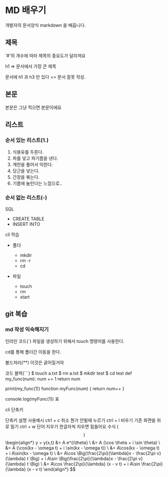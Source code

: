 # MD 배우기
개발자의 문서양식 markdown 을 배웁니다.

## 제목
'#'의 개수에 따라 제목의 중요도가 달라져요

h1 => 문서에서 가장 큰 제목

문서에 h1 과 h3 만 있다 => 문서 잘못 작성.

## 본문
본문은 그냥 적으면 본문이에요

## 리스트


### 순서 있는 리스트(1.)
1. 식용유를 두른다.
2. 파를 넣고 파기름을 낸다.
3. 계란을 풀어서 익힌다.
4. 당근을 넣는다.
5. 간장을 볶는다.
6. 기름에 눌린다는 느낌으로..

### 순서 없는 리스트(-)

SQL

- CREATE TABLE
- INSERT INTO

cli 학습

- 폴더
  - mkdir
  - rm -r
  - cd

- 파일
  - touch
  - rm
  - start


## git 복습

### md 작성 익숙해지기

인라인 코드(`)
파일을 생성하기 위해서 touch 명령어를 사용한다.

cd를 통해 폴더간 이동을 한다.

볼드처리(**)
이것은 굵어질거야

코드 블럭(```)
$ touch a.txt
$ rm a.txt
$ mkdir test
$ cd test
def my_func(num):
	num += 1
	return num
	
print(my_func(1))
function myFunc(num) {
    return num++
}

console.log(myFunc(1))
표


cli 단축키

단축키	설명	사용예시
ctrl + c	취소	뭔가 안될때 누르기
ctrl + l	비우기	기존 화면을 위로 밀기
ctrl + w	단어 지우기	한글자씩 지우면 힘들어요
수식 ($$)
$$ \begin{align*} y = y(x,t) &= A e^{i\theta} \ &= A (\cos \theta + i \sin \theta) \ &= A (\cos(kx - \omega t) + i \sin(kx - \omega t)) \ &= A\cos(kx - \omega t) + i A\sin(kx - \omega t) \ &= A\cos \Big(\frac{2\pi}{\lambda}x - \frac{2\pi v}{\lambda} t \Big) + i A\sin \Big(\frac{2\pi}{\lambda}x - \frac{2\pi v}{\lambda} t \Big) \ &= A\cos \frac{2\pi}{\lambda} (x - v t) + i A\sin \frac{2\pi}{\lambda} (x - v t) \end{align*} $$
